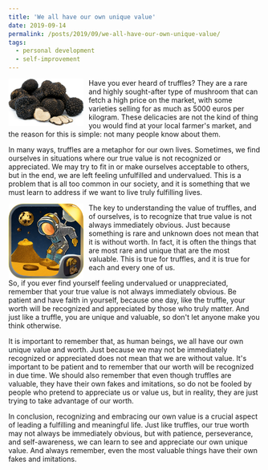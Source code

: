 ```yaml
---
title: 'We all have our own unique value'
date: 2019-09-14
permalink: /posts/2019/09/we-all-have-our-own-unique-value/
tags:
  - personal development
  - self-improvement
---
```


<img width="150" alt="truffles" src="/images/posts/we-all-have-our-own-unique-value.png" style="float: left; margin-right: 10px;" /> Have you ever heard of truffles? They are a rare and highly sought-after type of mushroom that can fetch a high price on the market, with some varieties selling for as much as 5000 euros per kilogram. These delicacies are not the kind of thing you would find at your local farmer's market, and the reason for this is simple: not many people know about them.

In many ways, truffles are a metaphor for our own lives. Sometimes, we find ourselves in situations where our true value is not recognized or appreciated. We may try to fit in or make ourselves acceptable to others, but in the end, we are left feeling unfulfilled and undervalued. This is a problem that is all too common in our society, and it is something that we must learn to address if we want to live truly fulfilling lives.

<img width="150" alt="gold" src="/images/posts/we-all-have-our-own-unique-value-2.png" style="float: left; margin-right: 10px;" /> The key to understanding the value of truffles, and of ourselves, is to recognize that true value is not always immediately obvious. Just because something is rare and unknown does not mean that it is without worth. In fact, it is often the things that are most rare and unique that are the most valuable. This is true for truffles, and it is true for each and every one of us.

So, if you ever find yourself feeling undervalued or unappreciated, remember that your true value is not always immediately obvious. Be patient and have faith in yourself, because one day, like the truffle, your worth will be recognized and appreciated by those who truly matter. And just like a truffle, you are unique and valuable, so don't let anyone make you think otherwise.

It is important to remember that, as human beings, we all have our own unique value and worth. Just because we may not be immediately recognized or appreciated does not mean that we are without value. It's important to be patient and to remember that our worth will be recognized in due time. We should also remember that even though truffles are valuable, they have their own fakes and imitations, so do not be fooled by people who pretend to appreciate us or value us, but in reality, they are just trying to take advantage of our worth.

In conclusion, recognizing and embracing our own value is a crucial aspect of leading a fulfilling and meaningful life. Just like truffles, our true worth may not always be immediately obvious, but with patience, perseverance, and self-awareness, we can learn to see and appreciate our own unique value. And always remember, even the most valuable things have their own fakes and imitations.
